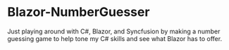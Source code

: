 ﻿# Blazor-NumberGuesser
Just playing around with C#, Blazor, and Syncfusion by making a number guessing game to help tone my C# skills and see what Blazor has to offer. 
